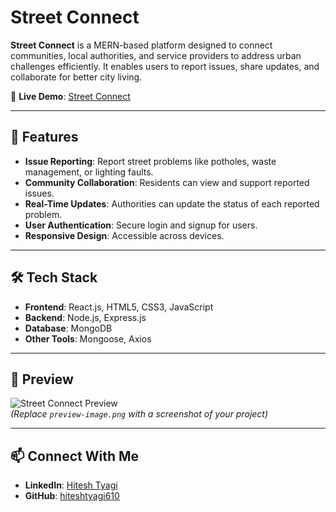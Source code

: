 # Street Connect

**Street Connect** is a MERN-based platform designed to connect communities, local authorities, and service providers to address urban challenges efficiently. It enables users to report issues, share updates, and collaborate for better city living.

🔗 **Live Demo**: [Street Connect](https://streetconnect-hackathon-tau.vercel.app/)

---

## 🚀 Features

- **Issue Reporting**: Report street problems like potholes, waste management, or lighting faults.
- **Community Collaboration**: Residents can view and support reported issues.
- **Real-Time Updates**: Authorities can update the status of each reported problem.
- **User Authentication**: Secure login and signup for users.
- **Responsive Design**: Accessible across devices.

---

## 🛠️ Tech Stack

- **Frontend**: React.js, HTML5, CSS3, JavaScript
- **Backend**: Node.js, Express.js
- **Database**: MongoDB
- **Other Tools**: Mongoose, Axios

---

## 📸 Preview

![Street Connect Preview](preview-image.png)  
*(Replace `preview-image.png` with a screenshot of your project)*

---
## 📫 Connect With Me
- **LinkedIn**: [Hitesh Tyagi](https://www.linkedin.com/in/hitesh-tyagi-1838a4282/)
- **GitHub**: [hiteshtyagi610](https://github.com/hiteshtyagi610)




